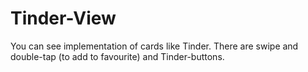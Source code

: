 # Tinder-View
You can see implementation of cards like Tinder. There are swipe and double-tap (to add to favourite) and Tinder-buttons. 
